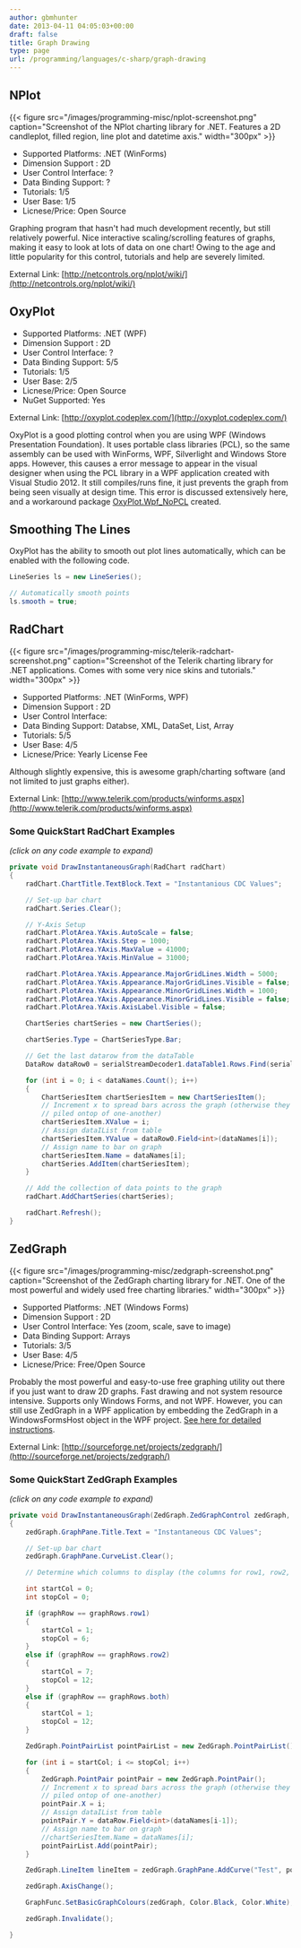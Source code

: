 ```yaml
---
author: gbmhunter
date: 2013-04-11 04:05:03+00:00
draft: false
title: Graph Drawing
type: page
url: /programming/languages/c-sharp/graph-drawing
---
```


## NPlot

{{< figure src="/images/programming-misc/nplot-screenshot.png" caption="Screenshot of the NPlot charting library for .NET. Features a 2D candleplot, filled region, line plot and datetime axis."  width="300px" >}}

* Supported Platforms: .NET (WinForms)
* Dimension Support : 2D
* User Control Interface: ?
* Data Binding Support: ?
* Tutorials: 1/5
* User Base: 1/5
* Licnese/Price: Open Source

Graphing program that hasn't had much development recently, but still relatively powerful. Nice interactive scaling/scrolling features of graphs, making it easy to look at lots of data on one chart! Owing to the age and little popularity for this control, tutorials and help are severely limited.

External Link: [http://netcontrols.org/nplot/wiki/](http://netcontrols.org/nplot/wiki/)

## OxyPlot

* Supported Platforms: .NET (WPF)
* Dimension Support : 2D
* User Control Interface: ?
* Data Binding Support: 5/5
* Tutorials: 1/5
* User Base: 2/5
* Licnese/Price: Open Source
* NuGet Supported: Yes

External Link: [http://oxyplot.codeplex.com/](http://oxyplot.codeplex.com/)

OxyPlot is a good plotting control when you are using WPF (Windows Presentation Foundation). It uses portable class libraries (PCL), so the same assembly can be used with WinForms, WPF, Silverlight and Windows Store apps. However, this causes a error message to appear in the visual designer when using the PCL library in a WPF application created with Visual Studio 2012. It still compiles/runs fine, it just prevents the graph from being seen visually at design time. This error is discussed extensively here, and a workaround package [OxyPlot.Wpf_NoPCL](http://nuget.org/packages/OxyPlot.Wpf_NoPCL/) created.

## Smoothing The Lines

OxyPlot has the ability to smooth out plot lines automatically, which can be enabled with the following code.

```c#    
LineSeries ls = new LineSeries();

// Automatically smooth points
ls.smooth = true;
```

## RadChart

{{< figure src="/images/programming-misc/telerik-radchart-screenshot.png" caption="Screenshot of the Telerik charting library for .NET applications. Comes with some very nice skins and tutorials."  width="300px" >}}

* Supported Platforms: .NET (WinForms, WPF)
* Dimension Support : 2D
* User Control Interface:
* Data Binding Support: Databse, XML, DataSet, List, Array
* Tutorials: 5/5
* User Base: 4/5
* Licnese/Price: Yearly License Fee

Although slightly expensive, this is awesome graph/charting software (and not limited to just graphs either).

External Link: [http://www.telerik.com/products/winforms.aspx](http://www.telerik.com/products/winforms.aspx)

### Some QuickStart RadChart Examples

_(click on any code example to expand)_

```c#    
private void DrawInstantaneousGraph(RadChart radChart)
{
    radChart.ChartTitle.TextBlock.Text = "Instantanious CDC Values";

    // Set-up bar chart
    radChart.Series.Clear();

    // Y-Axis Setup
    radChart.PlotArea.YAxis.AutoScale = false;
    radChart.PlotArea.YAxis.Step = 1000;
    radChart.PlotArea.YAxis.MaxValue = 41000;
    radChart.PlotArea.YAxis.MinValue = 31000;

    radChart.PlotArea.YAxis.Appearance.MajorGridLines.Width = 5000;
    radChart.PlotArea.YAxis.Appearance.MajorGridLines.Visible = false;
    radChart.PlotArea.YAxis.Appearance.MinorGridLines.Width = 1000;
    radChart.PlotArea.YAxis.Appearance.MinorGridLines.Visible = false;
    radChart.PlotArea.YAxis.AxisLabel.Visible = false;

    ChartSeries chartSeries = new ChartSeries();

    chartSeries.Type = ChartSeriesType.Bar;

    // Get the last datarow from the dataTable
    DataRow dataRow0 = serialStreamDecoder1.dataTable1.Rows.Find(serialStreamDecoder1.dataTable1.Rows.Count - 1);

    for (int i = 0; i < dataNames.Count(); i++)
    {
        ChartSeriesItem chartSeriesItem = new ChartSeriesItem();
        // Increment x to spread bars across the graph (otherwise they will be
        // piled ontop of one-another)
        chartSeriesItem.XValue = i;
        // Assign dataIList from table
        chartSeriesItem.YValue = dataRow0.Field<int>(dataNames[i]);
        // Assign name to bar on graph
        chartSeriesItem.Name = dataNames[i];
        chartSeries.AddItem(chartSeriesItem);
    }

    // Add the collection of data points to the graph
    radChart.AddChartSeries(chartSeries);

    radChart.Refresh();
}
```

## ZedGraph

{{< figure src="/images/programming-misc/zedgraph-screenshot.png" caption="Screenshot of the ZedGraph charting library for .NET. One of the most powerful and widely used free charting libraries."  width="300px" >}}

* Supported Platforms: .NET (Windows Forms)
* Dimension Support : 2D
* User Control Interface: Yes (zoom, scale, save to image)
* Data Binding Support: Arrays
* Tutorials: 3/5
* User Base: 4/5
* Licnese/Price: Free/Open Source

Probably the most powerful and easy-to-use free graphing utility out there if you just want to draw 2D graphs. Fast drawing and not system resource intensive. Supports only Windows Forms, and not WPF. However, you can still use ZedGraph in a WPF application by embedding the ZedGraph in a WindowsFormsHost object in the WPF project. [See here for detailed instructions](http://hintdesk.com/wpf-use-zedgraph-in-wpf-application/).

External Link: [http://sourceforge.net/projects/zedgraph/](http://sourceforge.net/projects/zedgraph/)

### Some QuickStart ZedGraph Examples

_(click on any code example to expand)_

```c#
private void DrawInstantaneousGraph(ZedGraph.ZedGraphControl zedGraph, DataRow dataRow, graphRows graphRow)
{
    zedGraph.GraphPane.Title.Text = "Instantaneous CDC Values";

    // Set-up bar chart
    zedGraph.GraphPane.CurveList.Clear();

    // Determine which columns to display (the columns for row1, row2, or both)

    int startCol = 0;
    int stopCol = 0;

    if (graphRow == graphRows.row1)
    {
        startCol = 1;
        stopCol = 6;
    }
    else if (graphRow == graphRows.row2)
    {
        startCol = 7;
        stopCol = 12;
    }
    else if (graphRow == graphRows.both)
    {
        startCol = 1;
        stopCol = 12;
    }

    ZedGraph.PointPairList pointPairList = new ZedGraph.PointPairList();

    for (int i = startCol; i <= stopCol; i++)
    {
        ZedGraph.PointPair pointPair = new ZedGraph.PointPair();
        // Increment x to spread bars across the graph (otherwise they will be
        // piled ontop of one-another)
        pointPair.X = i;
        // Assign dataIList from table
        pointPair.Y = dataRow.Field<int>(dataNames[i-1]);
        // Assign name to bar on graph
        //chartSeriesItem.Name = dataNames[i];
        pointPairList.Add(pointPair);
    }

    ZedGraph.LineItem lineItem = zedGraph.GraphPane.AddCurve("Test", pointPairList, Color.White);

    zedGraph.AxisChange();

    GraphFunc.SetBasicGraphColours(zedGraph, Color.Black, Color.White);

    zedGraph.Invalidate();

}
```